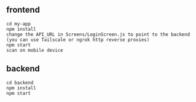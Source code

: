 ## frontend
```
cd my-app
npm install
change the API_URL in Screens/LoginScreen.js to point to the backend (you can use Tailscale or ngrok http reverse proxies)
npm start
scan on mobile device
```

## backend
```
cd backend
npm install
npm start
```
